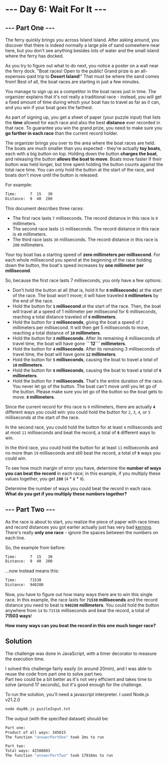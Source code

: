 # --- Day 6: Wait For It ---

## --- Part One ---

The ferry quickly brings you across Island Island. After asking around, you discover that there is indeed normally a large pile of sand somewhere near here, but you don't see anything besides lots of water and the small island where the ferry has docked.

As you try to figure out what to do next, you notice a poster on a wall near the ferry dock. "Boat races! Open to the public! Grand prize is an all-expenses-paid trip to **Desert Island**!" That must be where the sand comes from! Best of all, the boat races are starting in just a few minutes.

You manage to sign up as a competitor in the boat races just in time. The organizer explains that it's not really a traditional race - instead, you will get a fixed amount of time during which your boat has to travel as far as it can, and you win if your boat goes the farthest.

As part of signing up, you get a sheet of paper (your puzzle input) that lists the **time** allowed for each race and also the best **distance** ever recorded in that race. To guarantee you win the grand prize, you need to make sure you **go farther in each race** than the current record holder.

The organizer brings you over to the area where the boat races are held. The boats are much smaller than you expected - they're actually **toy boats**, each with a big button on top. Holding down the button **charges the boat**, and releasing the button **allows the boat to move**. Boats move faster if their button was held longer, but time spent holding the button counts against the total race time. You can only hold the button at the start of the race, and boats don't move until the button is released.

For example:

```txt
Time:      7  15   30
Distance:  9  40  200
```

This document describes three races:

* The first race lasts ```7``` milliseconds. The record distance in this race is ```9``` millimeters.
* The second race lasts ```15``` milliseconds. The record distance in this race is ```40``` millimeters.
* The third race lasts ```30``` milliseconds. The record distance in this race is ```200``` millimeters.

Your toy boat has a starting speed of **zero millimeters per millisecond**. For each whole millisecond you spend at the beginning of the race holding down the button, the boat's speed increases by **one millimeter per millisecond**.

So, because the first race lasts 7 milliseconds, you only have a few options:

* Don't hold the button at all (that is, hold it for **```0``` milliseconds**) at the start of the race. The boat won't move; it will have traveled **```0``` millimeters** by the end of the race.
* Hold the button for **```1``` millisecond** at the start of the race. Then, the boat will travel at a speed of 1 millimeter per millisecond for 6 milliseconds, reaching a total distance traveled of **```6``` millimeters**.
* Hold the button for **```2``` milliseconds**, giving the boat a speed of ```2``` millimeters per millisecond. It will then get 5 milliseconds to move, reaching a total distance of **```10``` millimeters**.
* Hold the button for **```3``` milliseconds**. After its remaining 4 milliseconds of travel time, the boat will have gone `**``12``` millimeters**.
* Hold the button for **```4``` milliseconds**. After its remaining 3 milliseconds of travel time, the boat will have gone **```12``` millimeters**.
* Hold the button for **```5``` milliseconds**, causing the boat to travel a total of **```10``` millimeters**.
* Hold the button for **```6``` milliseconds**, causing the boat to travel a total of **```6``` millimeters**.
* Hold the button for **```7``` milliseconds**. That's the entire duration of the race. You never let go of the button. The boat can't move until you let go of the button. Please make sure you let go of the button so the boat gets to move. **```0``` millimeters**.

Since the current record for this race is ```9``` millimeters, there are actually **```4```** different ways you could win: you could hold the button for ```2```, ```3```, ```4```, or ```5``` milliseconds at the start of the race.

In the second race, you could hold the button for at least ```4``` milliseconds and at most ```11``` milliseconds and beat the record, a total of **```8```** different ways to win.

In the third race, you could hold the button for at least ```11``` milliseconds and no more than ```19``` milliseconds and still beat the record, a total of **```9```** ways you could win.

To see how much margin of error you have, determine the **number of ways you can beat the record** in each race; in this example, if you multiply these values together, you get **```288```** (```4``` \* ```8``` \* ```9```).

Determine the number of ways you could beat the record in each race. **What do you get if you multiply these numbers together?**

## --- Part Two ---

As the race is about to start, you realize the piece of paper with race times and record distances you got earlier actually just has very bad [kerning](https://en.wikipedia.org/wiki/Kerning). There's really **only one race** - ignore the spaces between the numbers on each line.

So, the example from before:

```txt
Time:      7  15   30
Distance:  9  40  200
```

...now instead means this:

```txt
Time:      71530
Distance:  940200
```

Now, you have to figure out how many ways there are to win this single race. In this example, the race lasts for **```71530``` milliseconds** and the record distance you need to beat is **```940200``` millimeters**. You could hold the button anywhere from ```14``` to ```71516``` milliseconds and beat the record, a total of **71503 ways**!

**How many ways can you beat the record in this one much longer race?**

## Solution

The challenge was done in JavaScript, with a timer decorator to measure the execution time.

I solved this challenge fairly easily (in around 20min), and I was able to reuse the code from part one to solve part two.  
Part two could be a bit better as it's not very efficient and takes time to solve (around 17 seconds), but it's good enough for the challenge.

To run the solution, you'll need a javascript interpreter. I used Node.js v21.2.0

```zsh
node day06.js puzzleInput.txt
```

The output (with the specified dataset) should be:

```zsh
Part one:
Product of all ways: 345015
The function "answerPartOne" took 2ms to run

Part two:
Total ways: 42588603
The function "answerPartTwo" took 17016ms to run
```
